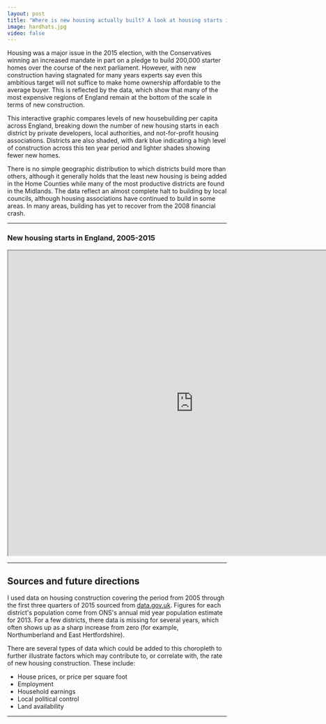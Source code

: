 ```yaml
---
layout: post
title: "Where is new housing actually built? A look at housing starts in England"
image: hardhats.jpg
video: false
---
```


Housing was a major issue in the 2015 election, with the Conservatives winning an increased mandate in part on a pledge to build 200,000 starter homes over the course of the next parliament. However, with new construction having stagnated for many years experts say even this ambitious target will not suffice to make home ownership affordable to the average buyer. This is reflected by the data, which show that many of the most expensive regions of England remain at the bottom of the scale in terms of new construction. 

This interactive graphic compares levels of new housebuilding per capita across England, breaking down the number of new housing starts in each district by private developers, local authorities, and not-for-profit housing associations. Districts are also shaded, with dark blue indicating a high level of construction across this ten year period and lighter shades showing fewer new homes.

There is no simple geographic distribution to which districts build more than others, although it generally holds that the least new housing is being added in the Home Counties while many of the most productive districts are found in the Midlands. The data reflect an almost complete halt to building by local councils, although housing associations have continued to build in some areas. In many areas, building has yet to recover from the 2008 financial crash. 

* * *

### New housing starts in England, 2005-2015

<div id="containment"><iframe src="http://statslab.cam.ac.uk/~sb2116/dataviz" marginwidth="0" marginheight="0" width="850px" height="700px" scrolling="no"></iframe></div>

* * *

## Sources and future directions

I used data on housing construction covering the period from 2005 through the first three quarters of 2015 sourced from [data.gov.uk](http://data.gov.uk). Figures for each district's population come from ONS's annual mid year population estimate for 2013. For a few districts, there data is missing for several years, which often shows up as a sharp increase from zero (for example, Northumberland and East Hertfordshire). 

There are several types of data which could be added to this choropleth to further illustrate factors which may contribute to, or correlate with, the rate of new housing construction. These include:

  * House prices, or price per square foot
  * Employment
  * Household earnings
  * Local political control
  * Land availability 

* * *



